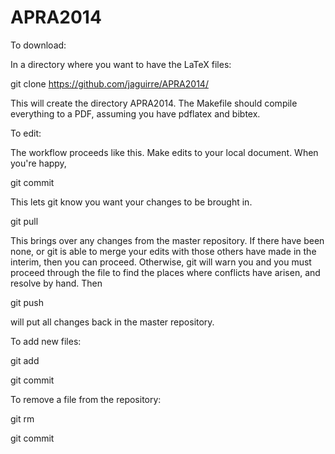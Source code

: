 APRA2014
========
To download:

In a directory where you want to have the LaTeX files:

  git clone https://github.com/jaguirre/APRA2014/

This will create the directory APRA2014.  The Makefile should compile everything to a PDF, assuming you have pdflatex and bibtex.

To edit:

The workflow proceeds like this.  Make edits to your local document.  When you're happy,

  git commit <filename>

This lets git know you want your changes to be brought in.

  git pull

This brings over any changes from the master repository.  If there have been none, or git is able to merge your edits with those others have made in the interim, then you can proceed.  Otherwise, git will warn you and you must proceed through the file to find the places where conflicts have arisen, and resolve by hand.  Then

  git push

will put all changes back in the master repository.

To add new files:

  git add <filename>

  git commit

To remove a file from the repository:

  git rm <filename>

  git commit

